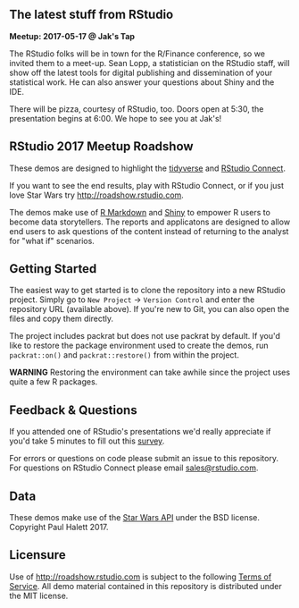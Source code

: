 
## The latest stuff from RStudio

**Meetup: 2017-05-17 @ Jak's Tap**

The RStudio folks will be in town for the R/Finance conference, so we invited them to a meet-up. Sean Lopp, a statistician on the RStudio staff, will show off the latest tools for digital publishing and dissemination of your statistical work. He can also answer your questions about Shiny and the IDE.

There will be pizza, courtesy of RStudio, too. Doors open at 5:30, the presentation begins at 6:00. We hope to see you at Jak's!

## RStudio 2017 Meetup Roadshow

These demos are designed to highlight the [tidyverse](http://tidyverse.org) and [RStudio Connect](https://rstudio.com/about/products/connect). 

If you want to see the end results, play with RStudio Connect, or if you just love Star Wars try http://roadshow.rstudio.com. 

The demos make use of [R Markdown](http://rmarkdown.rstudio.com) and [Shiny](http://shiny.rstudio.com) to empower R users to become data storytellers. The reports and applicatons are designed to allow end users to ask questions of the content instead of returning to the analyst for "what if" scenarios.

## Getting Started

The easiest way to get started is to clone the repository into a new RStudio project. Simply go to `New Project` -> `Version Control` and enter the repository URL (available above). If you're new to Git, you can also open the files and copy them directly.

The project includes packrat but does not use packrat by default. If you'd like to restore the package environment used to create the demos, run `packrat::on()` and `packrat::restore()` from within the project. 

**WARNING** Restoring the environment can take awhile since the project uses quite a few R packages.

## Feedback & Questions

If you attended one of RStudio's presentations we'd really appreciate if you'd take 5 minutes to fill out this [survey](http://roadshow.rstudio.com/survey).

For errors or questions on code please submit an issue to this repository. For questions on RStudio Connect please email sales@rstudio.com. 

## Data

These demos make use of the [Star Wars API](http://swapi.co/about) under the BSD license. Copyright Paul Halett 2017.

## Licensure

Use of http://roadshow.rstudio.com is subject to the following [Terms of Service](https://www.rstudio.com/about/connect-terms-of-use/). All demo material contained in this repository is distributed under the MIT license.
